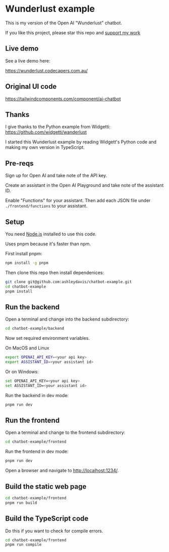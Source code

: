 # Wunderlust example

This is my version of the Open AI "Wunderlust" chatbot.

If you like this project, please star this repo and [support my work](https://www.codecapers.com.au/about#support-my-work)

## Live demo

See a live demo here:

https://wunderlust.codecapers.com.au/

## Original UI code

https://tailwindcomponents.com/component/ai-chatbot

## Thanks

I give thanks to the Python example from Widgetti:
https://github.com/widgetti/wanderlust

I started this Wunderlust example by reading Widgett's Python code and making my own version in TypeScript.

## Pre-reqs

Sign up for Open AI and take note of the API key.

Create an assistant in the Open AI Playground and take note of the assistant ID.

Enable "Functions" for your assistant. Then add each JSON file under `./frontend/functions` to your assistant.

## Setup

You need [Node.js](https://nodejs.org/en/) installed to use this code.

Uses pnpm because it's faster than npm.

First install pnpm:

```bash
npm install -g pnpm
```

Then clone this repo then install dependenices:

```bash
git clone git@github.com:ashleydavis/chatbot-example.git
cd chatbot-example
pnpm install
```

## Run the backend

Open a terminal and change into the backend subdirectory:

```bash
cd chatbot-example/backend
```

Now set required environment variables.

On MacOS and Linux

```bash
export OPENAI_API_KEY=<your api key>
export ASSISTANT_ID=<your assistant id>
```

Or on Windows:

```bash
set OPENAI_API_KEY=<your api key>
set ASSISTANT_ID=<your assistant id>
```

Run the backend in dev mode:

```bash
pnpm run dev
```

## Run the frontend

Open a terminal and change to the frontend subdirectory:

```bash
cd chatbot-example/frontend
```

Run the frontend in dev mode:

```bash
pnpm run dev
```

Open a browser and navigate to [http://localhost:1234/](http://localhost:1234/).

## Build the static web page

```bash
cd chatbot-example/frontend
pnpm run build
```

## Build the TypeScript code

Do this if you want to check for compile errors.

```bash
cd chatbot-example/frontend
pnpm run compile
```
